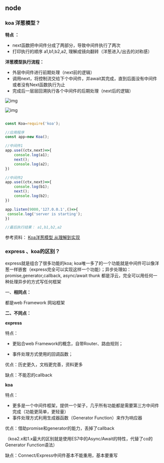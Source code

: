 ## node





### koa 洋葱模型？



**特点 ：**

- next函数把中间件分成了两部分，导致中间件执行了两次
- 打印执行的顺序 a1,b1,b2,a2,   理解成镜向翻转（洋葱进入/出去的对称感）



**洋葱模型执行流程：**

- 外层中间件进行前期处理（next前的逻辑）
- 调用next，将控制流交给下个中间件，并await其完成，直到后面没有中间件或者没有Next函数执行为止
- 完成后一层层回溯执行各个中间件的后期处理（next后的逻辑）



![img](https://upload-images.jianshu.io/upload_images/15804534-c24dcae3d47774bf.png?imageMogr2/auto-orient/strip|imageView2/2/w/900/format/webp)



![img](https://pic1.zhimg.com/80/v2-b9070a7555568d9310c6cd11b157da58_720w.jpg)





```javascript

const Koa=require('koa');

//应用程序
const app=new Koa();

//中间件1
app.use((ctx,next)=>{
    console.log(a1);
    next();
    console.log(a2);
})

//中间件2
app.use((ctx,next)=>{
    console.log(b1);
    next();
    console.log(b2);
})

app.listen(9000,'127.0.0.1',()=>{
 console.log('server is starting');
})

//最后执行结果： a1,b1,b2,a2
```



参考资料： [Koa洋葱模型 从理解到实现](https://zhuanlan.zhihu.com/p/279391637)





### express 、koa的区别？



express就是组合了很多功能的koa;  koa唯一多了的一个功能就是中间件可以像洋葱一样嵌套（express完全可以实现这样一个功能）；异步处理如：promise,generator,callback, async/await thunk 都是浮云，完全可以用任何一种处理异步的方式写任何框架



一、**相同点：**

都是web Framework 网站框架



**二、不同点：**

**express**

特点：

- 更贴合web Framework的概念，自带Router、路由规则；

- 事件处理方式使用的回调函数；

优点：历史更久，文档更完善，资料更多

缺点：不能忍的callback

 

**koa**

特点：

- 更多是一个中间件框架，提供一个架子，几乎所有功能都是需要第三方中间件完成（功能更简单，更轻量）
- 事件处理方式利用生成器函数（Generator Function）来作为响应器

优点：借助promise和generator的能力，丢掉了callback 

（koa2.x和1.x最大的区别就是使用ES7中的Async/Await的特性，代替了co的Generator Function语法）

缺点：Connect/Express中间件基本不能重用，基本要重写